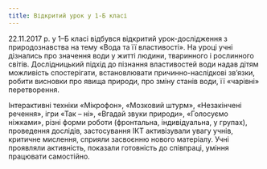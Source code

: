 ```yaml
---
title: Відкритий урок у 1-Б класі
---
```


22.11.2017 р. у 1–Б класі відбувся відкритий урок-дослідження з природознавства на тему «Вода та її властивості». На уроці учні дізнались про значення води у житті людини, тваринного і рослинного світів. Дослідницький підхід до пізнання властивостей води надав дітям можливість спостерігати, встановлювати причинно-наслідкові зв’язки, робити висновки про явища природи, про зміну станів води, її «чарівні» перетворення.

Інтерактивні техніки «Мікрофон», «Мозковий штурм», «Незакінчені речення», ігри «Так – ні», «Вгадай звуки природи», «Голосуємо ніжками», різні форми роботи (фронтальна, індивідуальна, у групах), проведення дослідів, застосування ІКТ активізували увагу учнів, критичне мислення, сприяли засвоєнню нового матеріалу. Учні проявляли активність, показали готовність до співпраці, уміння працювати самостійно.

<slideshow id="_/72157689055226891" />
